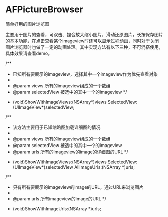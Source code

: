 # AFPictureBrowser
简单好用的图片浏览器

主要用于图片的查看，可双击、捏合放大缩小图片，滑动还原图片，长按保存图片的基本功能，在点击查看某个imageview时还可以显示过程动画，同时对于关闭图片浏览器时也做了一定的动画处理。其中实现方法有以下三种，不可混搭使用，具体效果请查看demo。


/**
 *  已知所有要展示的imageview，选择其中一个imageview作为优先查看对象
 *
 *  @param views        所有的imageview组成的一个数组
 *  @param selectedView 被选中的其中一个的imageview
 */
- (void)ShowWithImageViews:(NSArray*)views SelectedView:(UIImageView*)selectedView;

/**
 *  该方法主要用于已知缩略图加载详细图的情况
 *
 *  @param views        所有的imageview组成的一个数组
 *  @param selectedView 被选中的其中一个的imageview
 *  @param urls          所有的imageview的image的详细图的URL
 */
- (void)ShowWithImageViews:(NSArray*)views SelectedView:(UIImageView*)selectedView AllImageUrls:(NSArray *)urls;

/**
 *  只有所有要展示的imageview的image的URL，通过URL来浏览图片
 *
 *  @param urls 所有imageview的image的URL
 */
- (void)ShowWithImageUrls:(NSArray *)urls;

